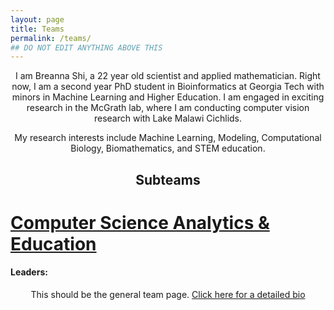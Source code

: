 ```yaml
---
layout: page
title: Teams
permalink: /teams/
## DO NOT EDIT ANYTHING ABOVE THIS
---
```


<head>
  <style>
    p {text-align: center;}
    h2 {text-align: center;}
  </style>
</head>

<!-- <p>picture of Bree here </p> -->

<p>I am Breanna Shi, a 22 year old scientist and applied mathematician. Right now, I am a second year PhD student in Bioinformatics at Georgia Tech with minors in Machine Learning and Higher Education. I am engaged in exciting research in the McGrath lab, where I am conducting computer vision research with Lake Malawi Cichlids.

My research interests include Machine Learning, Modeling, Computational Biology, Biomathematics, and STEM education.</p>

<h2> Subteams </h2>
<h1><a href= "/team_bios/bios.md">Computer Science Analytics & Education</a></h1>
<h4>Leaders:</h4>

This should be the general team page. [Click here for a detailed bio](/team_bios/bios.md)
